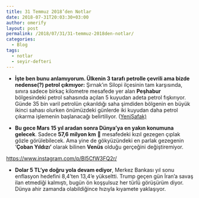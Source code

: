```yaml
---
title: 31 Temmuz 2018’den Notlar
date: 2018-07-31T20:03:30+03:00
author: omerify
layout: post
permalink: /2018/07/31/31-temmuz-2018den-notlar/
categories:
  - Blog
tags:
  - notlar
  - seyir-defteri
---
```


* **İşte ben bunu anlamıyorum. Ülkenin 3 tarafı petrolle çevrili ama bizde nedense(?) petrol çıkmıyor:** Şırnak’ın Silopi ilçesinin tam karşısında, sınıra sadece birkaç kilometre mesafede yer alan **Peşhabur** bölgesindeki petrol sahasında açılan 5 kuyudan adeta petrol fışkırıyor. Günde 35 bin varil petrolün çıkarıldığı saha şimdiden bölgenin en büyük ikinci sahası olurken önümüzdeki günlerde iki kuyudan daha petrol çıkarma işlemenin başlanacağı belirtiliyor. (<a href="https://www.yenisafak.com/ekonomi/turkiyenin-dibinde-petrol-fiskiriyor-3386896" target="_blank" rel="noreferrer noopener nofollow">YeniŞafak)</a>

* **Bu gece Mars 15 yıl aradan sonra Dünya’ya en yakın konumuna gelecek**. Sadece **57,6 milyon km** 🙂 mesafedeki kızıl gezegen çıplak gözle görülebilecek. Ama yine de gökyüzündeki en parlak gezegenin ‘**Çoban Yıldızı’** olarak bilinen **Venüs** olduğu gerçeğini değiştiremiyor.

https://www.instagram.com/p/Bl5CfW3FQ2r/

* **Dolar 5 TL’ye doğru yola devam ediyor**, Merkez Bankası yıl sonu enflasyon hedefini 8,4’ten 13,4’e yükseltti. Trump geçen gün İran’a savaş ilan etmediği kalmıştı, bugün ön koşşulsuz her türlü görüşürüm diyor. Dünya ahir zamanda olabildiğince hızıyla kıyamete yaklaşıyor.